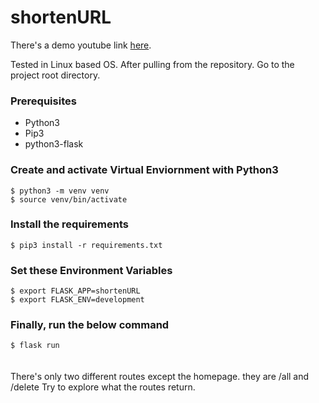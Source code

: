 # shortenURL
There's a demo youtube link <a href="https://www.youtube.com/watch?v=Mv7iC2ppCnU">here</a>.

<div>Tested in Linux based OS. After pulling from the repository. Go to the project root directory.</div>

### Prerequisites
<ul>
  <li>Python3</li>
  <li>Pip3</li>
  <li>python3-flask</li>
</ul>

### Create and activate Virtual Enviornment with Python3
<div><code>$ python3 -m venv venv</code></div>
<div><code>$ source venv/bin/activate</code></div>

### Install the requirements
<div><code>$ pip3 install -r requirements.txt</code></div>

### Set these Environment Variables
<div><code>$ export FLASK_APP=shortenURL</code></div>
<div><code>$ export FLASK_ENV=development</code></div>

### Finally, run the below command
<div><code>$ flask run</code><div>
  </br></br>
<div>There's only two different routes except the homepage. they are /all and /delete
Try to explore what the routes return.</div>
